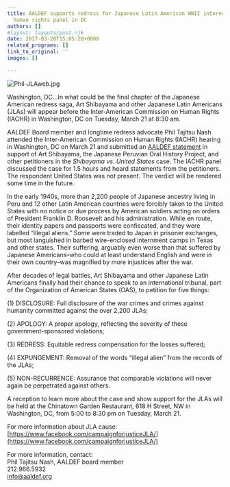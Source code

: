 ```yaml
---
title: AALDEF supports redress for Japanese Latin American WWII internees at international
  human rights panel in DC
authors: []
#layout: layouts/post.njk
date: 2017-03-20T15:05:28+0000
related_programs: []
link_to_original: ''
images: []

---
```

![Phil-JLAweb.jpg](/uploads/Phil-JLAweb.jpg)

Washington, DC…In what could be the final chapter of the Japanese American redress saga, Art Shibayama and other Japanese Latin Americans (JLAs) will appear before the Inter-American Commission on Human Rights (IACHR) in Washington, DC on Tuesday, March 21 at 8:30 am.

AALDEF Board member and longtime redress advocate Phil Tajitsu Nash attended the Inter-American Commission on Human Rights (IACHR) hearing in Washington, DC on March 21 and submitted an [AALDEF statement](/uploads/pdf/3.21.17AALDEF-JLAstatement-final.pdf) in support of Art Shibayama, the Japanese Peruvian Oral History Project, and other petitioners in the _Shibayama vs. United States_ case. The IACHR panel discussed the case for 1.5 hours and heard statements from the petitioners. The respondent United States was not present. The verdict will be rendered some time in the future.

In the early 1940s, more than 2,200 people of Japanese ancestry living in Peru and 12 other Latin American countries were forcibly taken to the United States with no notice or due process ­by American soldiers acting on orders of President Franklin D. Roosevelt and his administration. While en route, their identity papers and passports were confiscated, and they were labelled “illegal aliens.” Some were traded to Japan in prisoner exchanges, but most languished in barbed wire-enclosed internment camps in Texas and other states. Their suffering, arguably even worse than that suffered by Japanese Americans–who could at least understand English and were in their own country–was magnified by more injustices after the war.

After decades of legal battles, Art Shibayama and other Japanese Latin Americans finally had their chance to speak to an international tribunal, part of the Organization of American States (OAS), to petition for five things:

(1)  DISCLOSURE: Full disclosure of the war crimes and crimes against humanity committed against the over 2,200 JLAs;

(2)   APOLOGY: A proper apology, reflecting the severity of these government-sponsored violations;

(3)  REDRESS: Equitable redress compensation for the losses suffered;

(4)  EXPUNGEMENT: Removal of the words “illegal alien” from the records of the JLAs;

(5)  NON-RECURRENCE: Assurance that comparable violations will never again be perpetrated against others.

A reception to learn more about the case and show support for the JLAs will be held at the Chinatown Garden Restaurant, 618 H Street, NW in Washington, DC, from 5:00 to 8:30 pm on Tuesday, March 21.

For more information about JLA cause: [https://www.facebook.com/campaignforjusticeJLA/](https://www.facebook.com/campaignforjusticeJLA/)

For more information, contact:  
Phil Tajitsu Nash, AALDEF board member  
212\.966.5932  
info@aaldef.org